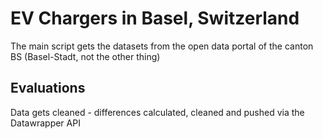 # EV Chargers in Basel, Switzerland

The main script gets the datasets from the open data portal of the canton BS (Basel-Stadt, not the other thing)

## Evaluations
Data gets cleaned - differences calculated, cleaned and pushed via the Datawrapper API 


